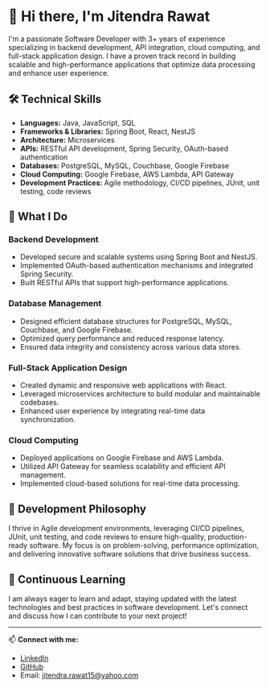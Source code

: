 # 👋 Hi there, I'm Jitendra Rawat

I'm a passionate Software Developer with 3+ years of experience specializing in backend development, API integration, cloud computing, and full-stack application design. I have a proven track record in building scalable and high-performance applications that optimize data processing and enhance user experience.

## 🛠️ Technical Skills

- **Languages:** Java, JavaScript, SQL
- **Frameworks & Libraries:** Spring Boot, React, NestJS
- **Architecture:** Microservices
- **APIs:** RESTful API development, Spring Security, OAuth-based authentication
- **Databases:** PostgreSQL, MySQL, Couchbase, Google Firebase
- **Cloud Computing:** Google Firebase, AWS Lambda, API Gateway
- **Development Practices:** Agile methodology, CI/CD pipelines, JUnit, unit testing, code reviews

## 🔧 What I Do

### Backend Development
- Developed secure and scalable systems using Spring Boot and NestJS.
- Implemented OAuth-based authentication mechanisms and integrated Spring Security.
- Built RESTful APIs that support high-performance applications.

### Database Management
- Designed efficient database structures for PostgreSQL, MySQL, Couchbase, and Google Firebase.
- Optimized query performance and reduced response latency.
- Ensured data integrity and consistency across various data stores.

### Full-Stack Application Design
- Created dynamic and responsive web applications with React.
- Leveraged microservices architecture to build modular and maintainable codebases.
- Enhanced user experience by integrating real-time data synchronization.

### Cloud Computing
- Deployed applications on Google Firebase and AWS Lambda.
- Utilized API Gateway for seamless scalability and efficient API management.
- Implemented cloud-based solutions for real-time data processing.

## 🚀 Development Philosophy

I thrive in Agile development environments, leveraging CI/CD pipelines, JUnit, unit testing, and code reviews to ensure high-quality, production-ready software. My focus is on problem-solving, performance optimization, and delivering innovative software solutions that drive business success.

## 🌱 Continuous Learning

I am always eager to learn and adapt, staying updated with the latest technologies and best practices in software development. Let's connect and discuss how I can contribute to your next project!

---

📫 **Connect with me:**
- [LinkedIn](https://www.linkedin.com/in/jitendrarawat4)
- [GitHub](https://github.com/jitendrarawat4)
- Email: jitendra.rawat15@yahoo.com
